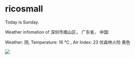 # ricosmall

Today is Sunday.

Weather infomation of 深圳市南山区， 广东省， 中国: 

Weather: 阴, Temperature: 16 ℃ , Air Index: 23 优森林火险 黄色

<img src="https://github-readme-stats.vercel.app/api?username=ricosmall&show_icons=true" />
